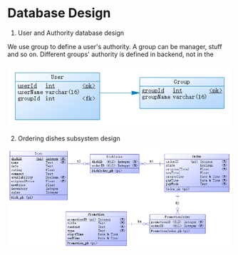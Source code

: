 # Database Design

1. User and Authority database design

We use group to define a user's authority. A group can be manager, stuff and so on. Different groups' authority is defined in backend, not in the 

![](./assets/userAuth.png)

2. Ordering dishes subsystem design

![](./assets/dishOrder.png)